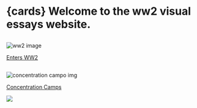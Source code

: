 <param ve-config  layout="index" >

#  {cards} Welcome to the ww2 visual essays website.


##
![ww2 image](https://upload.wikimedia.org/wikipedia/commons/4/4f/A_gun_turret_on_a_restored_WW2_Lancaster_bomber_-c.jpg)

[Enters WW2](https://jamesjj1979.github.io/ww2/ww2)



##

![concentration campo img](https://upload.wikimedia.org/wikipedia/commons/a/a5/Hinzert_Memorial_Nazi_Concentration_Camp_01.jpg)

[Concentration Camps](https://jamesjj1979.github.io/ww2/concentrationCamps)


<a href="https://juncture-digital.org"><img src="https://juncture-digital.org/images/ve-button.png"></a>
